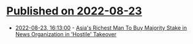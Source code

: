 # [Published on 2022-08-23](index.md)

* [2022-08-23, 16:13:00](https://news.slashdot.org/story/22/08/23/1613227/asias-richest-man-to-buy-majority-stake-in-news-organization-in-hostile-takeover?utm_source=rss1.0mainlinkanon&utm_medium=feed) - [Asia's Richest Man To Buy Majority Stake in News Organization in 'Hostile' Takeover](https://news.slashdot.org/story/22/08/23/1613227/asias-richest-man-to-buy-majority-stake-in-news-organization-in-hostile-takeover?utm_source=rss1.0mainlinkanon&utm_medium=feed)
